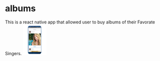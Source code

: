 # albums
This is a react native app that allowed user to buy albums of their Favorate Singers.
<img src="image/albums1.png" height="100" width="">
